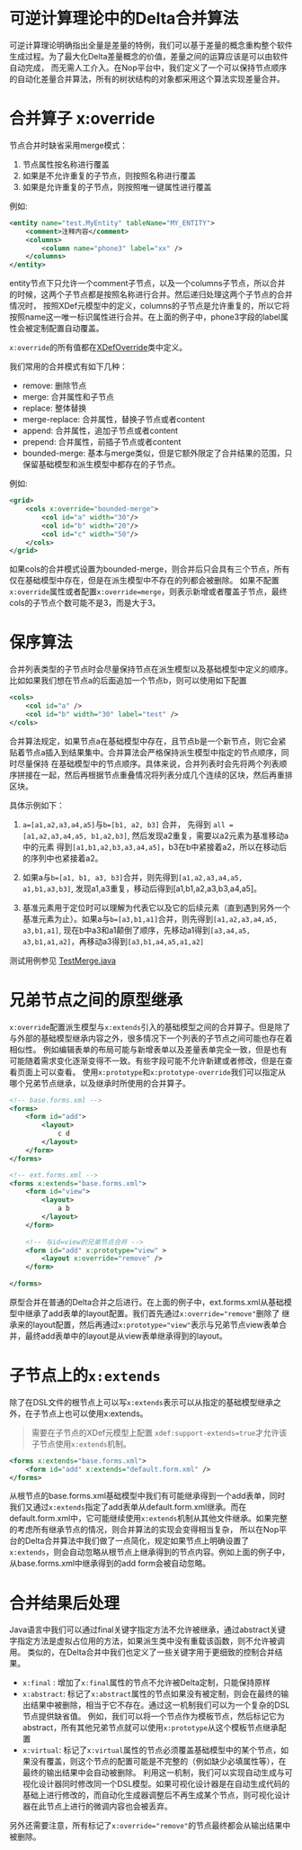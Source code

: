 # 可逆计算理论中的Delta合并算法

可逆计算理论明确指出全量是差量的特例，我们可以基于差量的概念重构整个软件生成过程。为了最大化Delta差量概念的价值，差量之间的运算应该是可以由软件自动完成，
而无需人工介入。在Nop平台中，我们定义了一个可以保持节点顺序的自动化差量合并算法，所有的树状结构的对象都采用这个算法实现差量合并。

# 合并算子 x:override
节点合并时缺省采用merge模式：

1. 节点属性按名称进行覆盖
2. 如果是不允许重复的子节点，则按照名称进行覆盖
3. 如果是允许重复的子节点，则按照唯一键属性进行覆盖

例如:
````xml
<entity name="test.MyEntity" tableName="MY_ENTITY">
    <comment>注释内容</comment>
    <columns>
        <column name="phone3" label="xx" />
    </columns>
</entity>
````

entity节点下只允许一个comment子节点，以及一个columns子节点，所以合并的时候，这两个子节点都是按照名称进行合并。然后递归处理这两个子节点的合并情况时，
按照XDef元模型中的定义，columns的子节点是允许重复的，所以它将按照name这一唯一标识属性进行合并。在上面的例子中，phone3字段的label属性会被定制配置自动覆盖。

`x:override`的所有值都在[XDefOverride](https://gitee.com/canonical-entropy/nop-entropy/blob/master/nop-xlang/src/main/java/io/nop/xlang/xdef/XDefOverride.java)类中定义。

我们常用的合并模式有如下几种：

* remove: 删除节点
* merge: 合并属性和子节点
* replace: 整体替换
* merge-replace: 合并属性，替换子节点或者content
* append: 合并属性，追加子节点或者content
* prepend: 合并属性，前插子节点或者content
* bounded-merge: 基本与merge类似，但是它额外限定了合并结果的范围，只保留基础模型和派生模型中都存在的子节点。

例如:
````xml
<grid>
    <cols x:override="bounded-merge">
        <col id="a" width="30"/>
        <col id="b" width="20"/>
        <col id="c" width="50"/>
    </cols>
</grid>
````
如果cols的合并模式设置为bounded-merge，则合并后只会具有三个节点，所有仅在基础模型中存在，但是在派生模型中不存在的列都会被删除。
如果不配置`x:override`属性或者配置`x:override=merge`，则表示新增或者覆盖子节点，最终cols的子节点个数可能不是3，而是大于3。

# 保序算法
合并列表类型的子节点时会尽量保持节点在派生模型以及基础模型中定义的顺序。比如如果我们想在节点a的后面追加一个节点b，则可以使用如下配置

````xml
<cols>
    <col id="a" />
    <col id="b" width="30" label="test" />
</cols>
````

合并算法规定，如果节点a在基础模型中存在，且节点b是一个新节点，则它会紧贴着节点a插入到结果集中。合并算法会严格保持派生模型中指定的节点顺序，同时尽量保持
在基础模型中的节点顺序。具体来说，合并列表时会先将两个列表顺序拼接在一起，然后再根据节点重叠情况将列表分成几个连续的区块，然后再重排区块。

具体示例如下：

1. `a=[a1,a2,a3,a4,a5]`与`b=[b1, a2, b3]` 合并， 先得到 `all = [a1,a2,a3,a4,a5, b1,a2,b3]`, 然后发现a2重复，需要以a2元素为基准移动a中的元素
得到`[a1,b1,a2,b3,a3,a4,a5]`，b3在b中紧接着a2，所以在移动后的序列中也紧接着a2。 

2. 如果a与`b=[a1, b1, a3, b3]`合并，则先得到`[a1,a2,a3,a4,a5, a1,b1,a3,b3]`, 发现a1,a3重复，移动后得到[a1,b1,a2,a3,b3,a4,a5]。

3. 基准元素用于定位时可以理解为代表它以及它的后续元素（直到遇到另外一个基准元素为止）。如果a与`b=[a3,b1,a1]`合并，则先得到`[a1,a2,a3,a4,a5, a3,b1,a1]`,
现在b中a3和a1颠倒了顺序，先移动a1得到`[a3,a4,a5, a3,b1,a1,a2]`，再移动a3得到`[a3,b1,a4,a5,a1,a2]`

测试用例参见 [TestMerge.java](https://gitee.com/canonical-entropy/nop-entropy/blob/master/nop-core/src/test/java/io/nop/core/lang/json/TestMerge.java)

# 兄弟节点之间的原型继承

`x:override`配置派生模型与`x:extends`引入的基础模型之间的合并算子。但是除了与外部的基础模型继承内容之外，很多情况下一个列表的子节点之间可能也存在着相似性。
例如编辑表单的布局可能与新增表单以及差量表单完全一致，但是也有可能随着需求变化逐渐变得不一致。有些字段可能不允许新建或者修改，但是在查看页面上可以查看。
使用`x:prototype`和`x:prototype-override`我们可以指定从哪个兄弟节点继承，以及继承时所使用的合并算子。

````xml
<!-- base.forms.xml -->
<forms>
    <form id="add">
        <layout>
            c d 
        </layout>
    </form>
</forms>

<!-- ext.forms.xml -->
<forms x:extends="base.forms.xml">
    <form id="view">
        <layout>
            a b
        </layout>
    </form>
    
    <!-- 与id=view的兄弟节点合并 -->
    <form id="add" x:prototype="view" >
        <layout x:override="remove" />
    </form>
    
</forms>
````

原型合并在普通的Delta合并之后进行。在上面的例子中，ext.forms.xml从基础模型中继承了add表单的layout配置。我们首先通过`x:override="remove"`删除了
继承来的layout配置，然后再通过`x:prototype="view"`表示与兄弟节点view表单合并，最终add表单中的layout是从view表单继承得到的layout。

# 子节点上的`x:extends`
除了在DSL文件的根节点上可以写`x:extends`表示可以从指定的基础模型继承之外，在子节点上也可以使用x:extends。

> 需要在子节点的XDef元模型上配置 `xdef:support-extends=true`才允许该子节点使用`x:extends`机制。

````xml
<forms x:extends="base.forms.xml">
    <form id="add" x:extends="default.form.xml" />
</forms>
````

从根节点的base.forms.xml基础模型中我们有可能继承得到一个add表单，同时我们又通过`x:extends`指定了add表单从default.form.xml继承。而在
default.form.xml中，它可能继续使用`x:extends`机制从其他文件继承。如果完整的考虑所有继承节点的情况，则合并算法的实现会变得相当复杂，
所以在Nop平台的Delta合并算法中我们做了一点简化，规定如果节点上明确设置了`x:extends`，则会自动忽略从根节点上继承得到的节点内容。例如上面的例子中，
从base.forms.xml中继承得到的add form会被自动忽略。

# 合并结果后处理
Java语言中我们可以通过final关键字指定方法不允许被继承，通过abstract关键字指定方法是虚拟占位用的方法，如果派生类中没有重载该函数，则不允许被调用。
类似的，在Delta合并中我们也定义了一些关键字用于更细致的控制合并结果。

* `x:final` : 增加了`x:final`属性的节点不允许被Delta定制，只能保持原样
* `x:abstract`: 标记了`x:abstract`属性的节点如果没有被定制，则会在最终的输出结果中被删除，相当于它不存在。通过这一机制我们可以为一个复杂的DSL节点提供缺省值。
例如，我们可以将一个节点作为模板节点，然后标记它为abstract，所有其他兄弟节点就可以使用`x:prototype`从这个模板节点继承配置
* `x:virtual`: 标记了`x:virtual`属性的节点必须覆盖基础模型中的某个节点，如果没有覆盖，则这个节点的配置可能是不完整的（例如缺少必填属性等），在最终的输出结果中会自动被删除。
利用这一机制，我们可以实现自动生成与可视化设计器同时修改同一个DSL模型。如果可视化设计器是在自动生成代码的基础上进行修改的，而自动化生成器调整后不再生成某个节点，则可视化设计器在此节点上进行的微调内容也会被丢弃。

另外还需要注意，所有标记了`x:override="remove"`的节点最终都会从输出结果中被删除。
